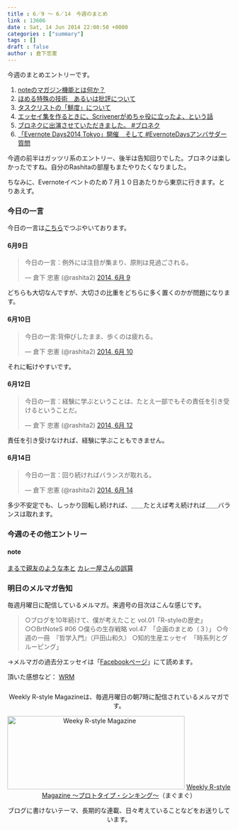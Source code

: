 ```yaml
---
title : 6／9 〜 6／14　今週のまとめ
link : 13606
date : Sat, 14 Jun 2014 22:00:50 +0000
categories : ["summary"]
tags : []
draft : false
author : 倉下忠憲
---
```


今週のまとめエントリーです。
 
<ol>
<li><a href="https://rashita.net/blog/?p=13563" target="_blank">noteのマガジン機能とは何か？</a></li>
<li><a href="https://rashita.net/blog/?p=13573" target="_blank">ほめる特殊の技術　あるいは批評について</a></li>
<li><a href="https://rashita.net/blog/?p=13582" target="_blank">タスクリストの「鮮度」について</a></li>
<li><a href="https://rashita.net/blog/?p=13587" target="_blank">エッセイ集を作るときに、Scrivenerがめちゃ役に立ったよ、という話</a></li>
<li><a href="https://rashita.net/blog/?p=13598" target="_blank">ブロネクに出演させていただきました。 #ブロネク</a></li>
<li><a href="https://rashita.net/blog/?p=13602" target="_blank">「Evernote Days2014 Tokyo」開催　そして #EvernoteDaysアンバサダー質問</a></li>
</ol>

今週の前半はガッツリ系のエントリー、後半は告知回りでした。ブロネクは楽しかったですね。自分のRashitaの部屋もまたやりたくなりました。

ちなみに、Evernoteイベントのため７月１０日あたりから東京に行きます。とりあえず。

<h3>今日の一言</h3>
今日の一言は<a href="http://twitter.com/rashita2 ">こちら</a>でつぶやいております。

<h4>6月9日</h4>

<blockquote class="twitter-tweet" lang="ja"><p>今日の一言：例外には注目が集まり、原則は見過ごされる。</p>&mdash; 倉下 忠憲 (@rashita2) <a href="https://twitter.com/rashita2/statuses/475865873530355712">2014, 6月 9</a></blockquote>
<script async src="//platform.twitter.com/widgets.js" charset="utf-8"></script>

どちらも大切なんですが、大切さの比重をどちらに多く置くのかが問題になります。

<h4>6月10日</h4>

<blockquote class="twitter-tweet" lang="ja"><p>今日の一言:背伸びしたまま、歩くのは疲れる。</p>&mdash; 倉下 忠憲 (@rashita2) <a href="https://twitter.com/rashita2/statuses/476269034275471360">2014, 6月 10</a></blockquote>
<script async src="//platform.twitter.com/widgets.js" charset="utf-8"></script>

それに転けやすいです。

<h4>6月12日</h4>

<blockquote class="twitter-tweet" lang="ja"><p>今日の一言：経験に学ぶということは、たとえ一部でもその責任を引き受けるということだ。</p>&mdash; 倉下 忠憲 (@rashita2) <a href="https://twitter.com/rashita2/statuses/477000090305843200">2014, 6月 12</a></blockquote>
<script async src="//platform.twitter.com/widgets.js" charset="utf-8"></script>

責任を引き受けなければ、経験に学ぶこともできません。

<h4>6月14日</h4>

<blockquote class="twitter-tweet" lang="ja"><p>今日の一言：回り続ければバランスが取れる。</p>&mdash; 倉下 忠憲 (@rashita2) <a href="https://twitter.com/rashita2/statuses/477746433378897922">2014, 6月 14</a></blockquote>
<script async src="//platform.twitter.com/widgets.js" charset="utf-8"></script>

多少不安定でも、しっかり回転し続ければ、＿＿たとえば考え続ければ＿＿バランスは取れます。

<h3>今週のその他エントリー</h3>

<H4>note</H4>

<a href="https://note.mu/rashita/n/n999b254d9ecd" target="_blank">まるで親友のような本と</a>
<a href="https://note.mu/rashita/n/n0f34c80ec77e" target="_blank">カレー屋さんの誤算</a>

<h3>明日のメルマガ告知</h3>
毎週月曜日に配信しているメルマガ。来週号の目次はこんな感じです。
<blockquote>
○ブログを10年続けて、僕が考えたこと vol.01「R-styleの歴史」
○○BrtNoteS #06
○僕らの生存戦略 vol.47　「企画のまとめ（３）」
○今週の一冊　『哲学入門』（戸田山和久）
○知的生産エッセイ　「時系列とグルーピング」
</blockquote>
→メルマガの過去分エッセイは「<a href="http://www.facebook.com/home.php#!/rashitaportal">Facebookページ</a>」にて読めます。

頂いた感想など：
<a class="twitter-timeline"  href="https://twitter.com/rashita2/timelines/427262290753097729"  data-widget-id="427265271171010561">WRM</a>
    <script>!function(d,s,id){var js,fjs=d.getElementsByTagName(s)[0],p=/^http:/.test(d.location)?'http':'https';if(!d.getElementById(id)){js=d.createElement(s);js.id=id;js.src=p+"://platform.twitter.com/widgets.js";fjs.parentNode.insertBefore(js,fjs);}}(document,"script","twitter-wjs");</script>


<div style="text-align:center;margin-top:25px;">
Weekly R-style Magazineは、毎週月曜日の朝7時に配信されているメルマガです。

<a href="http://www.mag2.com/m/0001185133.html" target="_blank"><img src="https://rashita.net/blog/wp-content/uploads/2010/09/mmbanner.jpg" alt="Weeky R-style Magazine" width="400" height="165" class="alignnone size-full wp-image-12201" /></a>
<a href="http://www.mag2.com/m/0001185133.html" target="_blank">Weekly R-style Magazine ～プロトタイプ・シンキング～</a>（まぐまぐ）

ブログに書けないテーマ、長期的な連載、日々考えていることなどをお送りしています。
</div> 